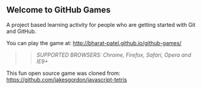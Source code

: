 ## Welcome to GitHub Games

A project based learning activity for people who are getting started with Git and GitHub.

You can play the game at: http://bharat-patel.github.io/github-games/

>> _*SUPPORTED BROWSERS*: Chrome, Firefox, Safari, Opera and IE9+_

This fun open source game was cloned from: https://github.com/jakesgordon/javascript-tetris
